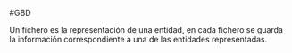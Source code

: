#GBD

Un fichero es la representación de una entidad, en cada fichero se guarda la información correspondiente a una de las entidades representadas. 




